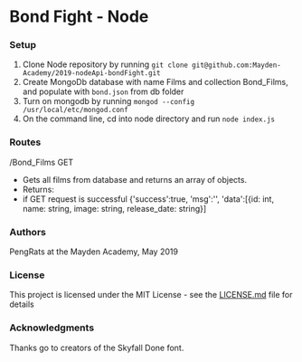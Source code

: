 # Bond Fight - Node

### Setup

1. Clone Node repository by running `git clone git@github.com:Mayden-Academy/2019-nodeApi-bondFight.git`
2. Create MongoDb database with name Films and collection Bond_Films, and populate with `bond.json` from db folder
3. Turn on mongodb by running `mongod --config /usr/local/etc/mongod.conf`
4. On the command line, cd into node directory and run `node index.js`


### Routes

/Bond_Films
GET

- Gets all films from database and returns an array of objects. 
- Returns:
- if GET request is successful
{'success':true, 'msg':'', 'data':[{id: int, name: string, image: string, release_date: string}]

### Authors

PengRats at the Mayden Academy, May 2019

### License

This project is licensed under the MIT License - see the [LICENSE.md](LICENSE.md) file for details

### Acknowledgments

Thanks go to creators of the Skyfall Done font.
